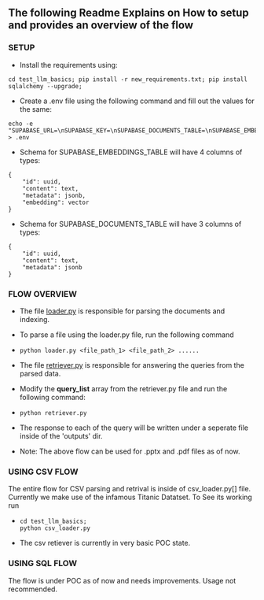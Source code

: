 ## The following Readme Explains on How to setup and provides an overview of the flow


### SETUP
- Install the requirements using:
```
cd test_llm_basics; pip install -r new_requirements.txt; pip install sqlalchemy --upgrade;
```
- Create a .env file using the following command and fill out the values for the same:
```shell
echo -e "SUPABASE_URL=\nSUPABASE_KEY=\nSUPABASE_DOCUMENTS_TABLE=\nSUPABASE_EMBEDDINGS_TABLE=\nSUPABASE_QUERY_NAME=\nOPENAI_API_KEY=\n" > .env
```
- Schema for SUPABASE_EMBEDDINGS_TABLE will have 4 columns of types:
```
{
    "id": uuid,
    "content": text,
    "metadata": jsonb,
    "embedding": vector
}
```
- Schema for SUPABASE_DOCUMENTS_TABLE will have 3 columns of types:
```
{
    "id": uuid,
    "content": text,
    "metadata": jsonb
}
```

### FLOW OVERVIEW
- The file [loader.py](/test_llm_basics/loader.py) is responsible for parsing the documents and indexing.
- To parse a file using the loader.py file, run the following command
- ```
  python loader.py <file_path_1> <file_path_2> ......
  ```
- The file [retriever.py](/test_llm_basics/retriever.py) is responsible for answering the queries from the parsed data.
- Modify the **query_list** array from the retriever.py file and run the following command:
- ```
  python retriever.py
  ```
- The response to each of the query will be written under a seperate file inside of the 'outputs' dir.

- Note: The above flow can be used for .pptx and .pdf files as of now. 

### USING CSV FLOW
The entire flow for CSV parsing and retrival is inside of csv_loader.py[] file.
Currently we make use of the infamous Titanic Datatset. 
To See its working run 
- ```
  cd test_llm_basics;
  python csv_loader.py
  ```
- The csv retiever is currently in very basic POC state.

### USING SQL FLOW
The flow is under POC as of now and needs improvements. Usage not recommended.
